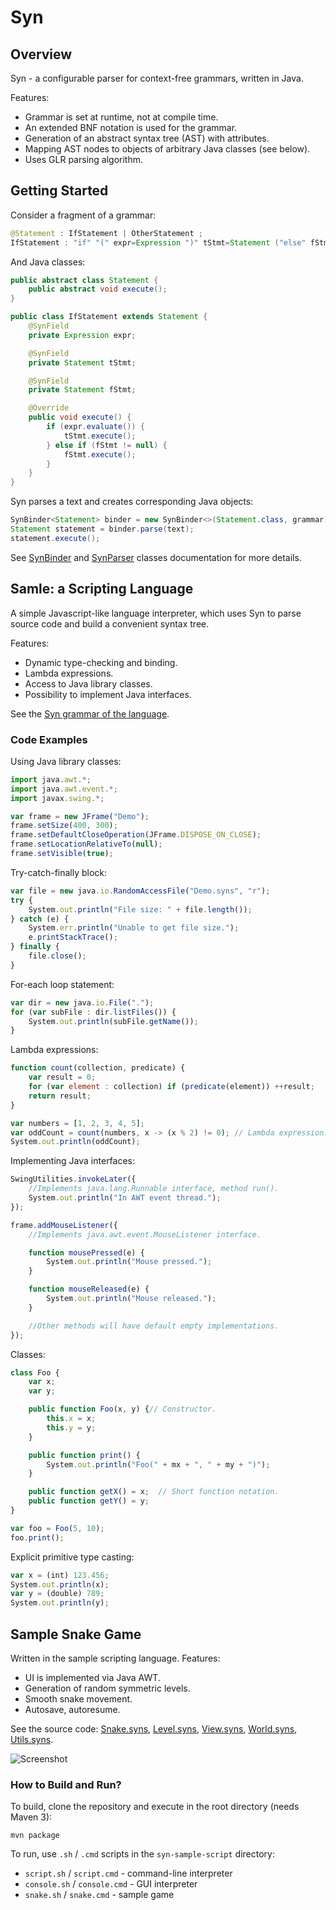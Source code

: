 Syn
===

## Overview

Syn - a configurable parser for context-free grammars, written in Java.

Features:
* Grammar is set at runtime, not at compile time.
* An extended BNF notation is used for the grammar.
* Generation of an abstract syntax tree (AST) with attributes.
* Mapping AST nodes to objects of arbitrary Java classes (see below).
* Uses GLR parsing algorithm.

## Getting Started

Consider a fragment of a grammar:
```Java
@Statement : IfStatement | OtherStatement ;
IfStatement : "if" "(" expr=Expression ")" tStmt=Statement ("else" fStmt=Statement)? ;
```

And Java classes:
```Java
public abstract class Statement {
	public abstract void execute();
}

public class IfStatement extends Statement {
	@SynField
	private Expression expr;

	@SynField
	private Statement tStmt;

	@SynField
	private Statement fStmt;

	@Override
	public void execute() {
		if (expr.evaluate()) {
			tStmt.execute();
		} else if (fStmt != null) {
			fStmt.execute();
		}
	}
}
```

Syn parses a text and creates corresponding Java objects:
```Java
SynBinder<Statement> binder = new SynBinder<>(Statement.class, grammar);
Statement statement = binder.parse(text);
statement.execute();
```

See [SynBinder](http://antkar.github.io/syn/javadoc/org/antkar/syn/binder/SynBinder.html)
and [SynParser](http://antkar.github.io/syn/javadoc/org/antkar/syn/SynParser.html) classes documentation
for more details.

## Samle: a Scripting Language

A simple Javascript-like language interpreter, which uses Syn to parse source code and build a convenient syntax tree.

Features:

* Dynamic type-checking and binding.
* Lambda expressions.
* Access to Java library classes.
* Possibility to implement Java interfaces.

See the [Syn grammar of the language](https://github.com/antkar/syn/blob/master/syn-sample-script/src/main/java/org/antkar/syn/sample/script/schema/Script_grammar.txt).

### Code Examples

Using Java library classes:

```JavaScript
import java.awt.*;
import java.awt.event.*;
import javax.swing.*;

var frame = new JFrame("Demo");
frame.setSize(400, 300);
frame.setDefaultCloseOperation(JFrame.DISPOSE_ON_CLOSE);
frame.setLocationRelativeTo(null);
frame.setVisible(true);
```

Try-catch-finally block:

```JavaScript
var file = new java.io.RandomAccessFile("Demo.syns", "r");
try {
    System.out.println("File size: " + file.length());
} catch (e) {
    System.err.println("Unable to get file size.");
    e.printStackTrace();
} finally {
    file.close();
}
```

For-each loop statement:

```JavaScript
var dir = new java.io.File(".");
for (var subFile : dir.listFiles()) {
    System.out.println(subFile.getName());
}
```

Lambda expressions:

```JavaScript
function count(collection, predicate) {
    var result = 0;
    for (var element : collection) if (predicate(element)) ++result;
    return result;
}

var numbers = [1, 2, 3, 4, 5];
var oddCount = count(numbers, x -> (x % 2) != 0); // Lambda expression.
System.out.println(oddCount);
```

Implementing Java interfaces:

```JavaScript
SwingUtilities.invokeLater({
    //Implements java.lang.Runnable interface, method run().
    System.out.println("In AWT event thread.");
});

frame.addMouseListener({
    //Implements java.awt.event.MouseListener interface.

    function mousePressed(e) {
        System.out.println("Mouse pressed.");
    }

    function mouseReleased(e) {
        System.out.println("Mouse released.");
    }

    //Other methods will have default empty implementations.
});
```

Classes:

```JavaScript
class Foo {
    var x;
    var y;

    public function Foo(x, y) {// Constructor.
        this.x = x;
        this.y = y;
    }

    public function print() {
        System.out.println("Foo(" + mx + ", " + my + ")");
    }

    public function getX() = x;  // Short function notation.
    public function getY() = y;
}

var foo = Foo(5, 10);
foo.print();
```

Explicit primitive type casting:

```JavaScript
var x = (int) 123.456;
System.out.println(x);
var y = (double) 789;
System.out.println(y);
```

## Sample Snake Game

Written in the sample scripting language. Features:

* UI is implemented via Java AWT.
* Generation of random symmetric levels.
* Smooth snake movement.
* Autosave, autoresume.

See the source code: [Snake.syns](https://github.com/antkar/syn/blob/master/syn-sample-script/sample/Snake.syns), [Level.syns](https://github.com/antkar/syn/blob/master/syn-sample-script/sample/Level.syns), [View.syns](https://github.com/antkar/syn/blob/master/syn-sample-script/sample/View.syns), [World.syns](https://github.com/antkar/syn/blob/master/syn-sample-script/sample/World.syns), [Utils.syns](https://github.com/antkar/syn/blob/master/syn-sample-script/sample/Utils.syns).

![Screenshot](https://antkar.github.io/syn/img/snake/snakec.png)

### How to Build and Run?

To build, clone the repository and execute in the root directory (needs Maven 3):

```
mvn package
```

To run, use `.sh` / `.cmd` scripts in the `syn-sample-script` directory:

* `script.sh` / `script.cmd` - command-line interpreter
* `console.sh` / `console.cmd` - GUI interpreter
* `snake.sh` / `snake.cmd` - sample game

